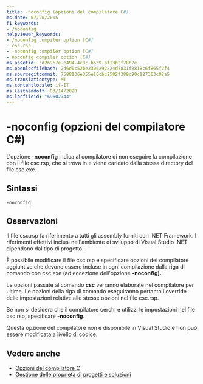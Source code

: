 ```yaml
---
title: -noconfig (opzioni del compilatore C#)
ms.date: 07/20/2015
f1_keywords:
- /noconfig
helpviewer_keywords:
- /noconfig compiler option [C#]
- csc.rsp
- -noconfig compiler option [C#]
- noconfig compiler option [C#]
ms.assetid: cd26967e-e494-4c8c-b5c9-af13b2f78b2e
ms.openlocfilehash: 2d6d0c52be2306292224d7831f8818c6f865f2f4
ms.sourcegitcommit: 7588136e355e10cbc2582f389c90c127363c02a5
ms.translationtype: MT
ms.contentlocale: it-IT
ms.lasthandoff: 03/14/2020
ms.locfileid: "69602744"
---
```

# <a name="-noconfig-c-compiler-options"></a>-noconfig (opzioni del compilatore C#)
L'opzione **-noconfig** indica al compilatore di non eseguire la compilazione con il file csc.rsp, che si trova in e viene caricato dalla stessa directory del file csc.exe.  
  
## <a name="syntax"></a>Sintassi  
  
```console  
-noconfig  
```  
  
## <a name="remarks"></a>Osservazioni  
 Il file csc.rsp fa riferimento a tutti gli assembly forniti con .NET Framework. I riferimenti effettivi inclusi nell'ambiente di sviluppo di Visual Studio .NET dipendono dal tipo di progetto.  
  
 È possibile modificare il file csc.rsp e specificare opzioni del compilatore aggiuntive che devono essere incluse in ogni compilazione dalla riga di comando con csc.exe (ad eccezione dell'opzione **-noconfig).**  
  
 Le opzioni passate al comando **csc** verranno elaborate nel compilatore per ultime. Le opzioni della riga di comando eseguiranno pertanto l'override delle impostazioni relative alle stesse opzioni nel file csc.rsp.  
  
 Se non si desidera che il compilatore cerchi e utilizzi le impostazioni nel file csc.rsp, specificare **-noconfig**.  
  
 Questa opzione del compilatore non è disponibile in Visual Studio e non può essere modificata a livello di codice.  
  
## <a name="see-also"></a>Vedere anche

- [Opzioni del compilatore C](./index.md)
- [Gestione delle proprietà di progetti e soluzioni](/visualstudio/ide/managing-project-and-solution-properties)
